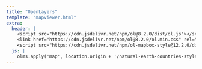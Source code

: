 ```yaml
---
title: "OpenLayers"
template: "mapviewer.html"
extra:
  header: |
    <script src="https://cdn.jsdelivr.net/npm/ol@8.2.0/dist/ol.js"></script>
    <link href="https://cdn.jsdelivr.net/npm/ol@8.2.0/ol.min.css" rel="stylesheet">
    <script src="https://cdn.jsdelivr.net/npm/ol-mapbox-style@12.2.0/dist/olms.js"></script>
  js: |
    olms.apply('map', location.origin + '/natural-earth-countries-style.json');
---
```

